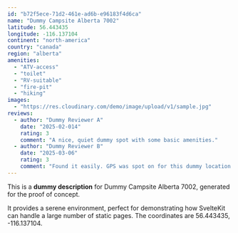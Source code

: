 ```yaml
---
id: "b72f5ece-71d2-461e-ad6b-e96183f4d6ca"
name: "Dummy Campsite Alberta 7002"
latitude: 56.443435
longitude: -116.137104
continent: "north-america"
country: "canada"
region: "alberta"
amenities:
  - "ATV-access"
  - "toilet"
  - "RV-suitable"
  - "fire-pit"
  - "hiking"
images:
  - "https://res.cloudinary.com/demo/image/upload/v1/sample.jpg"
reviews:
  - author: "Dummy Reviewer A"
    date: "2025-02-014"
    rating: 3
    comment: "A nice, quiet dummy spot with some basic amenities."
  - author: "Dummy Reviewer B"
    date: "2025-03-06"
    rating: 3
    comment: "Found it easily. GPS was spot on for this dummy location."
---
```


This is a **dummy description** for Dummy Campsite Alberta 7002, generated for the proof of concept.

It provides a serene environment, perfect for demonstrating how SvelteKit can handle a large number of static pages. The coordinates are 56.443435, -116.137104.
